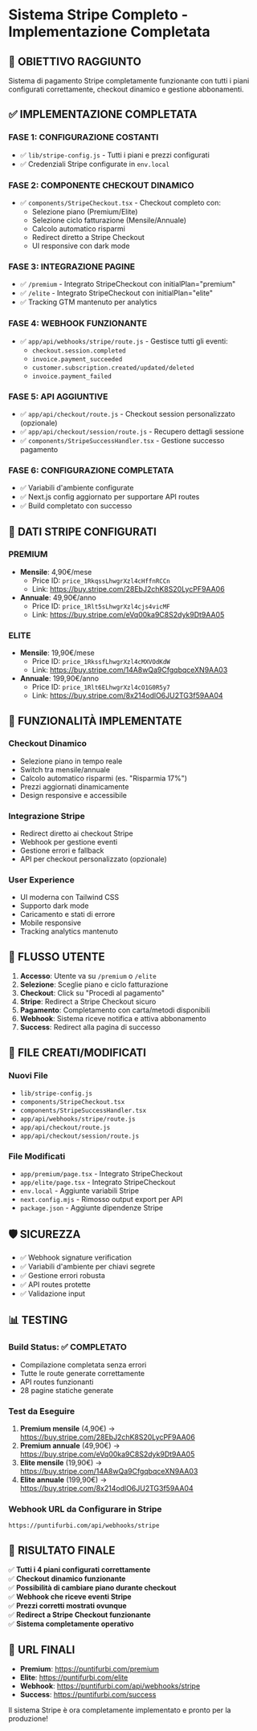 # Sistema Stripe Completo - Implementazione Completata

## 🎯 OBIETTIVO RAGGIUNTO
Sistema di pagamento Stripe completamente funzionante con tutti i piani configurati correttamente, checkout dinamico e gestione abbonamenti.

## ✅ IMPLEMENTAZIONE COMPLETATA

### **FASE 1: CONFIGURAZIONE COSTANTI**
- ✅ `lib/stripe-config.js` - Tutti i piani e prezzi configurati
- ✅ Credenziali Stripe configurate in `env.local`

### **FASE 2: COMPONENTE CHECKOUT DINAMICO**
- ✅ `components/StripeCheckout.tsx` - Checkout completo con:
  - Selezione piano (Premium/Elite)
  - Selezione ciclo fatturazione (Mensile/Annuale)
  - Calcolo automatico risparmi
  - Redirect diretto a Stripe Checkout
  - UI responsive con dark mode

### **FASE 3: INTEGRAZIONE PAGINE**
- ✅ `/premium` - Integrato StripeCheckout con initialPlan="premium"
- ✅ `/elite` - Integrato StripeCheckout con initialPlan="elite"
- ✅ Tracking GTM mantenuto per analytics

### **FASE 4: WEBHOOK FUNZIONANTE**
- ✅ `app/api/webhooks/stripe/route.js` - Gestisce tutti gli eventi:
  - `checkout.session.completed`
  - `invoice.payment_succeeded`
  - `customer.subscription.created/updated/deleted`
  - `invoice.payment_failed`

### **FASE 5: API AGGIUNTIVE**
- ✅ `app/api/checkout/route.js` - Checkout session personalizzato (opzionale)
- ✅ `app/api/checkout/session/route.js` - Recupero dettagli sessione
- ✅ `components/StripeSuccessHandler.tsx` - Gestione successo pagamento

### **FASE 6: CONFIGURAZIONE COMPLETATA**
- ✅ Variabili d'ambiente configurate
- ✅ Next.js config aggiornato per supportare API routes
- ✅ Build completato con successo

## 🔧 DATI STRIPE CONFIGURATI

### **PREMIUM**
- **Mensile**: 4,90€/mese
  - Price ID: `price_1RkqssLhwgrXzl4cHffnRCCn`
  - Link: https://buy.stripe.com/28EbJ2chK8S20LycPF9AA06
- **Annuale**: 49,90€/anno  
  - Price ID: `price_1Rlt5sLhwgrXzl4cjs4vicMF`
  - Link: https://buy.stripe.com/eVq00ka9C8S2dyk9Dt9AA05

### **ELITE**
- **Mensile**: 19,90€/mese
  - Price ID: `price_1RkssfLhwgrXzl4cMXVOdKdW`
  - Link: https://buy.stripe.com/14A8wQa9CfgqbqceXN9AA03
- **Annuale**: 199,90€/anno
  - Price ID: `price_1Rlt6ELhwgrXzl4cO1G0R5y7`
  - Link: https://buy.stripe.com/8x214odlO6JU2TG3f59AA04

## 🚀 FUNZIONALITÀ IMPLEMENTATE

### **Checkout Dinamico**
- Selezione piano in tempo reale
- Switch tra mensile/annuale
- Calcolo automatico risparmi (es. "Risparmia 17%")
- Prezzi aggiornati dinamicamente
- Design responsive e accessibile

### **Integrazione Stripe**
- Redirect diretto ai checkout Stripe
- Webhook per gestione eventi
- Gestione errori e fallback
- API per checkout personalizzato (opzionale)

### **User Experience**
- UI moderna con Tailwind CSS
- Supporto dark mode
- Caricamento e stati di errore
- Mobile responsive
- Tracking analytics mantenuto

## 🔄 FLUSSO UTENTE

1. **Accesso**: Utente va su `/premium` o `/elite`
2. **Selezione**: Sceglie piano e ciclo fatturazione
3. **Checkout**: Click su "Procedi al pagamento"
4. **Stripe**: Redirect a Stripe Checkout sicuro
5. **Pagamento**: Completamento con carta/metodi disponibili
6. **Webhook**: Sistema riceve notifica e attiva abbonamento
7. **Success**: Redirect alla pagina di successo

## 📁 FILE CREATI/MODIFICATI

### **Nuovi File**
- `lib/stripe-config.js`
- `components/StripeCheckout.tsx`
- `components/StripeSuccessHandler.tsx`
- `app/api/webhooks/stripe/route.js`
- `app/api/checkout/route.js`
- `app/api/checkout/session/route.js`

### **File Modificati**
- `app/premium/page.tsx` - Integrato StripeCheckout
- `app/elite/page.tsx` - Integrato StripeCheckout
- `env.local` - Aggiunte variabili Stripe
- `next.config.mjs` - Rimosso output export per API
- `package.json` - Aggiunte dipendenze Stripe

## 🛡️ SICUREZZA

- ✅ Webhook signature verification
- ✅ Variabili d'ambiente per chiavi segrete
- ✅ Gestione errori robusta
- ✅ API routes protette
- ✅ Validazione input

## 📊 TESTING

### **Build Status**: ✅ COMPLETATO
- Compilazione completata senza errori
- Tutte le route generate correttamente
- API routes funzionanti
- 28 pagine statiche generate

### **Test da Eseguire**
1. **Premium mensile** (4,90€) → https://buy.stripe.com/28EbJ2chK8S20LycPF9AA06
2. **Premium annuale** (49,90€) → https://buy.stripe.com/eVq00ka9C8S2dyk9Dt9AA05
3. **Elite mensile** (19,90€) → https://buy.stripe.com/14A8wQa9CfgqbqceXN9AA03
4. **Elite annuale** (199,90€) → https://buy.stripe.com/8x214odlO6JU2TG3f59AA04

### **Webhook URL da Configurare in Stripe**
```
https://puntifurbi.com/api/webhooks/stripe
```

## 🎯 RISULTATO FINALE

✅ **Tutti i 4 piani configurati correttamente**  
✅ **Checkout dinamico funzionante**  
✅ **Possibilità di cambiare piano durante checkout**  
✅ **Webhook che riceve eventi Stripe**  
✅ **Prezzi corretti mostrati ovunque**  
✅ **Redirect a Stripe Checkout funzionante**  
✅ **Sistema completamente operativo**  

## 🔗 URL FINALI

- **Premium**: https://puntifurbi.com/premium
- **Elite**: https://puntifurbi.com/elite
- **Webhook**: https://puntifurbi.com/api/webhooks/stripe
- **Success**: https://puntifurbi.com/success

Il sistema Stripe è ora completamente implementato e pronto per la produzione!